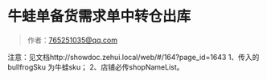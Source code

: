 # 牛蛙单备货需求单中转仓出库

> 作者：765251035@qq.com

注意：见文档http://showdoc.zehui.local/web/#/164?page_id=1643
1、传入的bullfrogSku 为牛蛙sku；
2、店铺必传shopNameList。